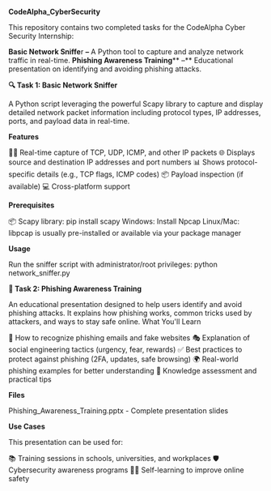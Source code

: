 **CodeAlpha_CyberSecurity**




This repository contains two completed tasks for the CodeAlpha Cyber Security Internship:

**Basic Network Sniffe**r **–** A Python tool to capture and analyze network traffic in real-time.
**Phishing Awareness Training**** –** Educational presentation on identifying and avoiding phishing attacks.


**🔍 Task 1: Basic Network Sniffer**


A Python script leveraging the powerful Scapy library to capture and display detailed network packet information including protocol types, IP addresses, ports, and payload data in real-time.


**Features**


🕵️‍♂️ Real-time capture of TCP, UDP, ICMP, and other IP packets
🌐 Displays source and destination IP addresses and port numbers
📊 Shows protocol-specific details (e.g., TCP flags, ICMP codes)
📦 Payload inspection (if available)
💻 Cross-platform support


**Prerequisites**

📦 Scapy library: pip install scapy
Windows: Install Npcap
Linux/Mac: libpcap is usually pre-installed or available via your package manager

**Usage**


Run the sniffer script with administrator/root privileges:
python network_sniffer.py



**📧 Task 2: Phishing Awareness Training**


An educational presentation designed to help users identify and avoid phishing attacks. It explains how phishing works, common tricks used by attackers, and ways to stay safe online.
What You'll Learn

🔎 How to recognize phishing emails and fake websites
🎭 Explanation of social engineering tactics (urgency, fear, rewards)
✅ Best practices to protect against phishing (2FA, updates, safe browsing)
🌍 Real-world phishing examples for better understanding
📝 Knowledge assessment and practical tips


**Files**

Phishing_Awareness_Training.pptx - Complete presentation slides

**Use Cases**


This presentation can be used for:

📚 Training sessions in schools, universities, and workplaces
🛡️ Cybersecurity awareness programs
👨‍💻 Self-learning to improve online safety




